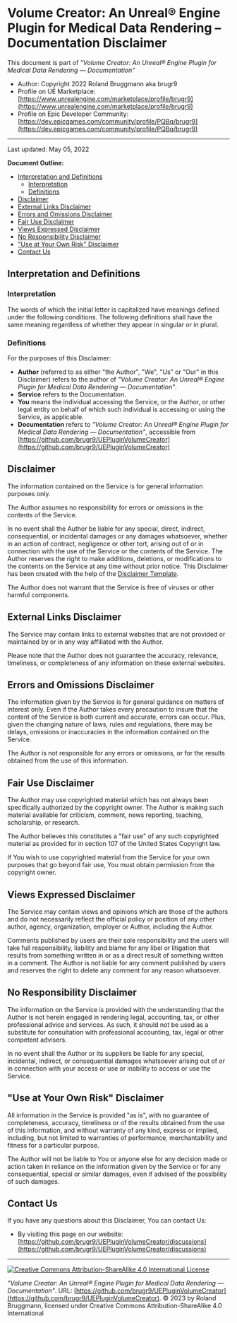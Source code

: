 # Volume Creator: An Unreal&reg; Engine Plugin for Medical Data Rendering &ndash; Documentation Disclaimer

This document is part of *"Volume Creator: An Unreal&reg; Engine Plugin for Medical Data Rendering &mdash; Documentation"*

* Author: Copyright 2022 Roland Bruggmann aka brugr9
* Profile on UE Marketplace: [https://www.unrealengine.com/marketplace/profile/brugr9](https://www.unrealengine.com/marketplace/profile/brugr9)
* Profile on Epic Developer Community: [https://dev.epicgames.com/community/profile/PQBq/brugr9](https://dev.epicgames.com/community/profile/PQBq/brugr9)

---

Last updated: May 05, 2022

**Document Outline:**

<!-- Start Document Outline -->

* [Interpretation and Definitions](#interpretation-and-definitions)
  * [Interpretation](#interpretation)
  * [Definitions](#definitions)
* [Disclaimer](#disclaimer)
* [External Links Disclaimer](#external-links-disclaimer)
* [Errors and Omissions Disclaimer](#errors-and-omissions-disclaimer)
* [Fair Use Disclaimer](#fair-use-disclaimer)
* [Views Expressed Disclaimer](#views-expressed-disclaimer)
* [No Responsibility Disclaimer](#no-responsibility-disclaimer)
* [&quot;Use at Your Own Risk&quot; Disclaimer](#use-at-your-own-risk-disclaimer)
* [Contact Us](#contact-us)

<!-- End Document Outline -->

## Interpretation and Definitions

### Interpretation

The words of which the initial letter is capitalized have meanings defined under the following conditions.
The following definitions shall have the same meaning regardless of whether they appear in singular or in plural.

### Definitions

For the purposes of this Disclaimer:

* __Author__ (referred to as either "the Author", "We", "Us" or "Our" in this Disclaimer) refers to the author of *"Volume Creator: An Unreal&reg; Engine Plugin for Medical Data Rendering &mdash; Documentation"*.
* __Service__ refers to the Documentation.
* __You__ means the individual accessing the Service, or the Author, or other legal entity on behalf of which such individual is accessing or using the Service, as applicable.
* __Documentation__ refers to *"Volume Creator: An Unreal&reg; Engine Plugin for Medical Data Rendering &mdash; Documentation"*, accessible from [https://github.com/brugr9/UEPluginVolumeCreator](https://github.com/brugr9/UEPluginVolumeCreator)

## Disclaimer

The information contained on the Service is for general information purposes only.

The Author assumes no responsibility for errors or omissions in the contents of the Service.

In no event shall the Author be liable for any special, direct, indirect, consequential, or incidental damages or any damages whatsoever, whether in an action of contract, negligence or other tort, arising out of or in connection with the use of the Service or the contents of the Service. The Author reserves the right to make additions, deletions, or modifications to the contents on the Service at any time without prior notice. This Disclaimer has been created with the help of the [Disclaimer Template](https://www.termsfeed.com/blog/sample-disclaimer-template/).

The Author does not warrant that the Service is free of viruses or other harmful components.

## External Links Disclaimer

The Service may contain links to external websites that are not provided or maintained by or in any way affiliated with the Author.

Please note that the Author does not guarantee the accuracy, relevance, timeliness, or completeness of any information on these external websites.

## Errors and Omissions Disclaimer

The information given by the Service is for general guidance on matters of interest only. Even if the Author takes every precaution to insure that the content of the Service is both current and accurate, errors can occur. Plus, given the changing nature of laws, rules and regulations, there may be delays, omissions or inaccuracies in the information contained on the Service.

The Author is not responsible for any errors or omissions, or for the results obtained from the use of this information.

## Fair Use Disclaimer

The Author may use copyrighted material which has not always been specifically authorized by the copyright owner. The Author is making such material available for criticism, comment, news reporting, teaching, scholarship, or research.

The Author believes this constitutes a "fair use" of any such copyrighted material as provided for in section 107 of the United States Copyright law.

If You wish to use copyrighted material from the Service for your own purposes that go beyond fair use, You must obtain permission from the copyright owner.

## Views Expressed Disclaimer

The Service may contain views and opinions which are those of the authors and do not necessarily reflect the official policy or position of any other author, agency, organization, employer or Author, including the Author.

Comments published by users are their sole responsibility and the users will take full responsibility, liability and blame for any libel or litigation that results from something written in or as a direct result of something written in a comment. The Author is not liable for any comment published by users and reserves the right to delete any comment for any reason whatsoever.

## No Responsibility Disclaimer

The information on the Service is provided with the understanding that the Author is not herein engaged in rendering legal, accounting, tax, or other professional advice and services. As such, it should not be used as a substitute for consultation with professional accounting, tax, legal or other competent advisers.

In no event shall the Author or its suppliers be liable for any special, incidental, indirect, or consequential damages whatsoever arising out of or in connection with your access or use or inability to access or use the Service.

## "Use at Your Own Risk" Disclaimer

All information in the Service is provided "as is", with no guarantee of completeness, accuracy, timeliness or of the results obtained from the use of this information, and without warranty of any kind, express or implied, including, but not limited to warranties of performance, merchantability and fitness for a particular purpose.

The Author will not be liable to You or anyone else for any decision made or action taken in reliance on the information given by the Service or for any consequential, special or similar damages, even if advised of the possibility of such damages.

## Contact Us

If you have any questions about this Disclaimer, You can contact Us:

* By visiting this page on our website: [https://github.com/brugr9/UEPluginVolumeCreator/discussions](https://github.com/brugr9/UEPluginVolumeCreator/discussions)

---
<!-- Footer -->

[![Creative Commons Attribution-ShareAlike 4.0 International License](https://i.creativecommons.org/l/by-sa/4.0/88x31.png)](https://creativecommons.org/licenses/by-sa/4.0/)

*"Volume Creator: An Unreal&reg; Engine Plugin for Medical Data Rendering &mdash; Documentation"*. URL: [https://github.com/brugr9/UEPluginVolumeCreator](https://github.com/brugr9/UEPluginVolumeCreator). &copy; 2023 by Roland Bruggmann, licensed under Creative Commons Attribution-ShareAlike 4.0 International
